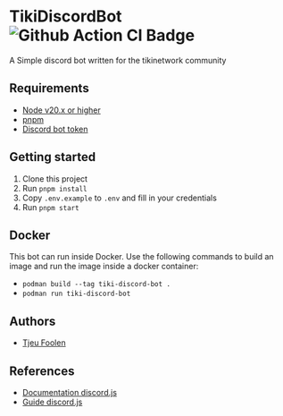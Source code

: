# TikiDiscordBot ![Github Action CI Badge](https://github.com/tjeufoolen/TikiDiscordBot/actions/workflows/ci.yml/badge.svg)

A Simple discord bot written for the tikinetwork community

## Requirements

- [Node v20.x or higher](https://nodejs.org)
- [pnpm](https://pnpm.io/)
- [Discord bot token](https://discordjs.guide/preparations/setting-up-a-bot-application.html#your-bot-s-token)

## Getting started

1. Clone this project
2. Run `pnpm install`
3. Copy `.env.example` to `.env` and fill in your credentials
4. Run `pnpm start`

## Docker

This bot can run inside Docker. Use the following commands to build an image and run the image inside a docker container:

- `podman build --tag tiki-discord-bot .`
- `podman run tiki-discord-bot`

## Authors

- [Tjeu Foolen](https://github.com/tjeufoolen)

## References

- [Documentation discord.js](https://discord.js.org/docs/packages/discord.js/14.15.2)
- [Guide discord.js](https://discordjs.guide/#before-you-begin)

